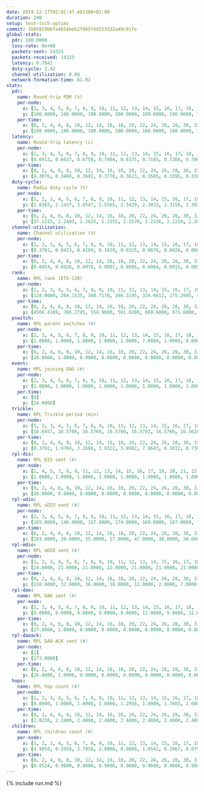 ```yaml
---
date: 2019-12-17T02:01:47.481306+01:00
duration: 240
setup: test-tsch-optims
commit: 1b65829bbfa4b54beb2f805f4d257d32a4bc91fe
global-stats:
  pdr: 100.0000
  loss-rate: 0e+00
  packets-sent: 14323
  packets-received: 14323
  latency: 0.7841
  duty-cycle: 2.42
  channel-utilization: 0.09
  network-formation-time: 81.02
stats:
  pdr:
    name: Round-trip PDR (%)
    per-node:
      x: [2, 3, 4, 5, 6, 7, 8, 9, 10, 11, 12, 13, 14, 15, 16, 17, 18, 19, 20, 21, 22, 23, 24, 25]
      y: [100.0000, 100.0000, 100.0000, 100.0000, 100.0000, 100.0000, 100.0000, 100.0000, 100.0000, 100.0000, 100.0000, 100.0000, 100.0000, 100.0000, 100.0000, 100.0000, 100.0000, 100.0000, 100.0000, 100.0000, 100.0000, 100.0000, 100.0000, 100.0000]
    per-time:
      x: [0, 2, 4, 6, 8, 10, 12, 14, 16, 18, 20, 22, 24, 26, 28, 30, 32, 34, 36, 38, 40, 42, 44, 46, 48, 50, 52, 54, 56, 58, 60, 62, 64, 66, 68, 70, 72, 74, 76, 78, 80, 82, 84, 86, 88, 90, 92, 94, 96, 98, 100, 102, 104, 106, 108, 110, 112, 114, 116, 118, 120, 122, 124, 126, 128, 130, 132, 134, 136, 138, 140, 142, 144, 146, 148, 150, 152, 154, 156, 158, 160, 162, 164, 166, 168, 170, 172, 174, 176, 178, 180, 182, 184, 186, 188, 190, 192, 194, 196, 198, 200, 202, 204, 206, 208, 210, 212, 214, 216, 218, 220, 222, 224, 226, 228, 230, 232, 234, 236, 238, 240]
      y: [100.0000, 100.0000, 100.0000, 100.0000, 100.0000, 100.0000, 100.0000, 100.0000, 100.0000, 100.0000, 100.0000, 100.0000, 100.0000, 100.0000, 100.0000, 100.0000, 100.0000, 100.0000, 100.0000, 100.0000, 100.0000, 100.0000, 100.0000, 100.0000, 100.0000, 100.0000, 100.0000, 100.0000, 100.0000, 100.0000, 100.0000, 100.0000, 100.0000, 100.0000, 100.0000, 100.0000, 100.0000, 100.0000, 100.0000, 100.0000, 100.0000, 100.0000, 100.0000, 100.0000, 100.0000, 100.0000, 100.0000, 100.0000, 100.0000, 100.0000, 100.0000, 100.0000, 100.0000, 100.0000, 100.0000, 100.0000, 100.0000, 100.0000, 100.0000, 100.0000, 100.0000, 100.0000, 100.0000, 100.0000, 100.0000, 100.0000, 100.0000, 100.0000, 100.0000, 100.0000, 100.0000, 100.0000, 100.0000, 100.0000, 100.0000, 100.0000, 100.0000, 100.0000, 100.0000, 100.0000, 100.0000, 100.0000, 100.0000, 100.0000, 100.0000, 100.0000, 100.0000, 100.0000, 100.0000, 100.0000, 100.0000, 100.0000, 100.0000, 100.0000, 100.0000, 100.0000, 100.0000, 100.0000, 100.0000, 100.0000, 100.0000, 100.0000, 100.0000, 100.0000, 100.0000, 100.0000, 100.0000, 100.0000, 100.0000, 100.0000, 100.0000, 100.0000, 100.0000, 100.0000, 100.0000, 100.0000, 100.0000, 100.0000, 100.0000, 100.0000, null]
  latency:
    name: Round-trip latency (s)
    per-node:
      x: [2, 3, 4, 5, 6, 7, 8, 9, 10, 11, 12, 13, 14, 15, 16, 17, 18, 19, 20, 21, 22, 23, 24, 25]
      y: [0.6913, 0.6637, 0.6750, 0.7404, 0.6375, 0.7185, 0.7266, 0.7862, 0.6662, 0.6704, 0.7624, 0.7233, 0.8349, 0.7875, 0.7640, 0.7355, 0.8477, 0.8619, 0.8456, 0.9294, 0.8173, 0.9542, 0.9927, 0.9772]
    per-time:
      x: [0, 2, 4, 6, 8, 10, 12, 14, 16, 18, 20, 22, 24, 26, 28, 30, 32, 34, 36, 38, 40, 42, 44, 46, 48, 50, 52, 54, 56, 58, 60, 62, 64, 66, 68, 70, 72, 74, 76, 78, 80, 82, 84, 86, 88, 90, 92, 94, 96, 98, 100, 102, 104, 106, 108, 110, 112, 114, 116, 118, 120, 122, 124, 126, 128, 130, 132, 134, 136, 138, 140, 142, 144, 146, 148, 150, 152, 154, 156, 158, 160, 162, 164, 166, 168, 170, 172, 174, 176, 178, 180, 182, 184, 186, 188, 190, 192, 194, 196, 198, 200, 202, 204, 206, 208, 210, 212, 214, 216, 218, 220, 222, 224, 226, 228, 230, 232, 234, 236, 238, 240]
      y: [0.3076, 0.3408, 0.3692, 0.3770, 0.3623, 0.3505, 0.3395, 0.3361, 0.3575, 0.3629, 0.3351, 0.3361, 0.3219, 0.3391, 0.3069, 0.3524, 0.3301, 0.3065, 0.3247, 0.3001, 0.3285, 0.3264, 0.3204, 0.3108, 0.3320, 0.3166, 0.3316, 0.3197, 0.3372, 0.3646, 0.3549, 0.3297, 0.3447, 0.3337, 0.3454, 0.3126, 0.3641, 0.3745, 0.3906, 0.3595, 0.3296, 0.4079, 0.3509, 0.3301, 0.3356, 0.3374, 0.3666, 0.5168, 0.5203, 0.4641, 0.3397, 0.3398, 0.3844, 0.5430, 0.6430, 0.5244, 0.4895, 0.3515, 0.3918, 0.8027, 1.1934, 0.8826, 0.6063, 0.5285, 0.4949, 0.8077, 1.2775, 1.2847, 1.1349, 0.8663, 0.5981, 0.9040, 1.2584, 1.2889, 1.2870, 1.2892, 1.1249, 1.0679, 1.3154, 1.2898, 1.2756, 1.2950, 1.3241, 1.2912, 1.3303, 1.3197, 1.2945, 1.2665, 1.2707, 1.2922, 1.3165, 1.2931, 1.2900, 1.2933, 1.2765, 1.3123, 1.2976, 1.3161, 1.2703, 1.2824, 1.2924, 1.2966, 1.2855, 1.2820, 1.2835, 1.3228, 1.3235, 1.3172, 1.2916, 1.2772, 1.2755, 1.2849, 1.2953, 1.2676, 1.2733, 1.2628, 1.2821, 1.2595, 1.2492, 1.2189, null]
  duty-cycle:
    name: Radio duty cycle (%)
    per-node:
      x: [1, 2, 3, 4, 5, 6, 7, 8, 9, 10, 11, 12, 13, 14, 15, 16, 17, 18, 19, 20, 21, 22, 23, 24, 25]
      y: [2.8363, 2.1437, 3.0547, 2.5565, 2.3429, 2.3833, 2.3156, 2.3022, 2.3069, 2.3377, 2.2949, 2.2760, 2.4881, 2.4957, 2.3438, 2.5206, 2.3214, 2.3471, 2.5544, 2.3998, 2.4410, 2.4417, 2.3666, 2.4027, 2.4490]
    per-time:
      x: [0, 2, 4, 6, 8, 10, 12, 14, 16, 18, 20, 22, 24, 26, 28, 30, 32, 34, 36, 38, 40, 42, 44, 46, 48, 50, 52, 54, 56, 58, 60, 62, 64, 66, 68, 70, 72, 74, 76, 78, 80, 82, 84, 86, 88, 90, 92, 94, 96, 98, 100, 102, 104, 106, 108, 110, 112, 114, 116, 118, 120, 122, 124, 126, 128, 130, 132, 134, 136, 138, 140, 142, 144, 146, 148, 150, 152, 154, 156, 158, 160, 162, 164, 166, 168, 170, 172, 174, 176, 178, 180, 182, 184, 186, 188, 190, 192, 194, 196, 198, 200, 202, 204, 206, 208, 210, 212, 214, 216, 218, 220, 222, 224, 226, 228, 230, 232, 234, 236, 238, 240]
      y: [27.1315, 2.2403, 2.2625, 2.2255, 2.2570, 2.2336, 2.2219, 2.2069, 2.2187, 2.2262, 2.2309, 2.2188, 2.2024, 2.2025, 2.2434, 2.2131, 2.2275, 2.2088, 2.2060, 2.2049, 2.1993, 2.2109, 2.2151, 2.2026, 2.2173, 2.2223, 2.2143, 2.2266, 2.2307, 2.2194, 2.2286, 2.2236, 2.2308, 2.2314, 2.2152, 2.2155, 2.2164, 2.2293, 2.2110, 2.2178, 2.2261, 2.2084, 2.2292, 2.2134, 2.2025, 2.2136, 2.2289, 2.2191, 2.2214, 2.2390, 2.1986, 2.2113, 2.4565, 2.3875, 2.4248, 2.2842, 2.2198, 2.2513, 2.2074, 2.2249, 2.2201, 2.2190, 2.2357, 2.2138, 2.2182, 2.2101, 2.2167, 2.2196, 2.2171, 2.2129, 2.2219, 2.2342, 2.2039, 2.1929, 2.2119, 2.2134, 2.2131, 2.2397, 2.2146, 2.2329, 2.2155, 2.2040, 2.2296, 2.2596, 2.2143, 2.2477, 2.2301, 2.2300, 2.1998, 2.2048, 2.2312, 2.2721, 2.2243, 2.2357, 2.2228, 2.2306, 2.2337, 2.2332, 2.2277, 2.1973, 2.2119, 2.2314, 2.2208, 2.2247, 2.2342, 2.2416, 2.2522, 2.2361, 2.2344, 2.2417, 2.2090, 2.2206, 2.2079, 2.2174, 2.1996, 2.2109, 2.2053, 2.2080, 2.2132, 2.1806, null]
  channel-utilization:
    name: Channel utilization (%)
    per-node:
      x: [1, 2, 3, 4, 5, 6, 7, 8, 9, 10, 11, 12, 13, 14, 15, 16, 17, 18, 19, 20, 21, 22, 23, 24, 25]
      y: [0.3781, 0.0423, 0.4189, 0.1829, 0.0325, 0.0670, 0.0426, 0.0608, 0.0310, 0.1050, 0.0403, 0.0438, 0.0879, 0.0312, 0.0899, 0.1556, 0.0740, 0.0750, 0.0515, 0.0867, 0.0581, 0.0410, 0.0330, 0.0324, 0.0349]
    per-time:
      x: [0, 2, 4, 6, 8, 10, 12, 14, 16, 18, 20, 22, 24, 26, 28, 30, 32, 34, 36, 38, 40, 42, 44, 46, 48, 50, 52, 54, 56, 58, 60, 62, 64, 66, 68, 70, 72, 74, 76, 78, 80, 82, 84, 86, 88, 90, 92, 94, 96, 98, 100, 102, 104, 106, 108, 110, 112, 114, 116, 118, 120, 122, 124, 126, 128, 130, 132, 134, 136, 138, 140, 142, 144, 146, 148, 150, 152, 154, 156, 158, 160, 162, 164, 166, 168, 170, 172, 174, 176, 178, 180, 182, 184, 186, 188, 190, 192, 194, 196, 198, 200, 202, 204, 206, 208, 210, 212, 214, 216, 218, 220, 222, 224, 226, 228, 230, 232, 234, 236, 238, 240]
      y: [0.0854, 0.0926, 0.0978, 0.0897, 0.0995, 0.0969, 0.0915, 0.0857, 0.0903, 0.0914, 0.0935, 0.0901, 0.0865, 0.0856, 0.0983, 0.0883, 0.0940, 0.0864, 0.0866, 0.0860, 0.0850, 0.0885, 0.0892, 0.0841, 0.0884, 0.0909, 0.0877, 0.0935, 0.0945, 0.0913, 0.0941, 0.0930, 0.0954, 0.0960, 0.0903, 0.0903, 0.0919, 0.0967, 0.0908, 0.0917, 0.0920, 0.0886, 0.0937, 0.0891, 0.0867, 0.0897, 0.0936, 0.0912, 0.0894, 0.0960, 0.0849, 0.0849, 0.1646, 0.0973, 0.1034, 0.0429, 0.0909, 0.1001, 0.0859, 0.0904, 0.0924, 0.0909, 0.0948, 0.0883, 0.0901, 0.0866, 0.0894, 0.0894, 0.0878, 0.0885, 0.0901, 0.0937, 0.0853, 0.0814, 0.0870, 0.0868, 0.0870, 0.0953, 0.0880, 0.0948, 0.0896, 0.0874, 0.0972, 0.1070, 0.0916, 0.1024, 0.0960, 0.0939, 0.0852, 0.0859, 0.0944, 0.1051, 0.0893, 0.0928, 0.0865, 0.0924, 0.0923, 0.0940, 0.0933, 0.0822, 0.0890, 0.0927, 0.0916, 0.0905, 0.0941, 0.0955, 0.1000, 0.0962, 0.0928, 0.0964, 0.0878, 0.0923, 0.0866, 0.0893, 0.0838, 0.0866, 0.0870, 0.0893, 0.0856, 0.0772, null]
  rank:
    name: RPL rank (ETX-128)
    per-node:
      x: [1, 2, 3, 4, 5, 6, 7, 8, 9, 10, 11, 12, 13, 14, 15, 16, 17, 18, 19, 20, 21, 22, 23, 24, 25]
      y: [128.0000, 264.1535, 348.7178, 266.3195, 334.6612, 275.2905, 442.8988, 439.1120, 557.7944, 419.3568, 560.2822, 540.5223, 578.3911, 625.0207, 578.3868, 572.4980, 587.0163, 765.8638, 740.1600, 694.7594, 1036.8484, 1047.3837, 1159.1811, 1197.6667, 906.9028]
    per-time:
      x: [0, 2, 4, 6, 8, 10, 12, 14, 16, 18, 20, 22, 24, 26, 28, 30, 32, 34, 36, 38, 40, 42, 44, 46, 48, 50, 52, 54, 56, 58, 60, 62, 64, 66, 68, 70, 72, 74, 76, 78, 80, 82, 84, 86, 88, 90, 92, 94, 96, 98, 100, 102, 104, 106, 108, 110, 112, 114, 116, 118, 120, 122, 124, 126, 128, 130, 132, 134, 136, 138, 140, 142, 144, 146, 148, 150, 152, 154, 156, 158, 160, 162, 164, 166, 168, 170, 172, 174, 176, 178, 180, 182, 184, 186, 188, 190, 192, 194, 196, 198, 200, 202, 204, 206, 208, 210, 212, 214, 216, 218, 220, 222, 224, 226, 228, 230, 232, 234, 236, 238, 240]
      y: [4566.4189, 766.2745, 554.9600, 561.0200, 669.6000, 671.6000, 664.3400, 641.5400, 623.2400, 602.6154, 600.9800, 594.5490, 592.1000, 590.0600, 577.0392, 583.2200, 572.8824, 568.4200, 555.0400, 567.5400, 568.3137, 557.8600, 562.5000, 555.7600, 534.0200, 545.8200, 540.1000, 542.3529, 544.9216, 540.9400, 541.7451, 535.4717, 589.8235, 621.8627, 612.7255, 592.0385, 597.8800, 615.4737, 595.5882, 587.7400, 593.7600, 594.1000, 585.6226, 560.2000, 576.6000, 578.6731, 558.6538, 554.1373, 550.5490, 566.3077, 539.4600, 555.6000, 562.7400, 713.0256, 661.3554, 645.1066, 587.7674, 557.7059, 569.3800, 565.9200, 560.4231, 535.5000, 519.8148, 507.1731, 512.8824, 516.8800, 527.1600, 524.3600, 535.9000, 541.7200, 541.6346, 538.4000, 561.8824, 569.3922, 560.9020, 560.8400, 559.2353, 556.6792, 555.2000, 551.8824, 561.6981, 553.5849, 553.5000, 540.4340, 530.6923, 537.8000, 557.5600, 547.9412, 547.1400, 548.4902, 548.1852, 541.6604, 537.9000, 540.0000, 538.1400, 542.2000, 534.8302, 528.2830, 510.1600, 511.0000, 520.7400, 543.0000, 539.6600, 535.5686, 562.1765, 573.7692, 585.5098, 593.3725, 593.4151, 564.7115, 559.3137, 553.5098, 546.7600, 528.7000, 531.4902, 533.0600, 537.7308, 531.4151, 517.2600, 516.1000, null]
  pswitch:
    name: RPL parent switches (#)
    per-node:
      x: [2, 3, 4, 5, 6, 7, 8, 9, 10, 11, 12, 13, 14, 15, 16, 17, 18, 19, 20, 21, 22, 23, 24, 25]
      y: [1.0000, 1.0000, 1.0000, 2.0000, 1.0000, 7.0000, 1.0000, 8.0000, 1.0000, 1.0000, 7.0000, 8.0000, 2.0000, 3.0000, 5.0000, 5.0000, 17.0000, 11.0000, 11.0000, 4.0000, 5.0000, 14.0000, 15.0000, 8.0000]
    per-time:
      x: [0, 2, 4, 6, 8, 10, 12, 14, 16, 18, 20, 22, 24, 26, 28, 30, 32, 34, 36, 38, 40, 42, 44, 46, 48, 50, 52, 54, 56, 58, 60, 62, 64, 66, 68, 70, 72, 74, 76, 78, 80, 82, 84, 86, 88, 90, 92, 94, 96, 98, 100, 102, 104, 106, 108, 110, 112, 114, 116, 118, 120, 122, 124, 126, 128, 130, 132, 134, 136, 138, 140, 142, 144, 146, 148, 150, 152, 154, 156, 158, 160, 162, 164, 166, 168, 170, 172, 174, 176, 178, 180, 182, 184, 186, 188, 190, 192, 194, 196, 198, 200, 202, 204, 206, 208, 210, 212, 214, 216, 218, 220, 222, 224, 226, 228, 230, 232, 234, 236]
      y: [26.0000, 1.0000, 0.0000, 0.0000, 0.0000, 0.0000, 0.0000, 0.0000, 0.0000, 2.0000, 0.0000, 1.0000, 0.0000, 0.0000, 1.0000, 0.0000, 1.0000, 0.0000, 0.0000, 0.0000, 1.0000, 0.0000, 0.0000, 0.0000, 0.0000, 0.0000, 0.0000, 1.0000, 1.0000, 0.0000, 1.0000, 3.0000, 1.0000, 1.0000, 1.0000, 2.0000, 0.0000, 7.0000, 1.0000, 0.0000, 0.0000, 0.0000, 3.0000, 0.0000, 0.0000, 2.0000, 2.0000, 1.0000, 1.0000, 2.0000, 0.0000, 0.0000, 0.0000, 0.0000, 0.0000, 2.0000, 5.0000, 1.0000, 0.0000, 0.0000, 2.0000, 0.0000, 4.0000, 2.0000, 1.0000, 0.0000, 0.0000, 0.0000, 0.0000, 0.0000, 2.0000, 0.0000, 1.0000, 1.0000, 1.0000, 0.0000, 1.0000, 3.0000, 0.0000, 1.0000, 3.0000, 3.0000, 2.0000, 3.0000, 2.0000, 0.0000, 0.0000, 1.0000, 0.0000, 1.0000, 4.0000, 3.0000, 0.0000, 0.0000, 0.0000, 0.0000, 3.0000, 3.0000, 0.0000, 1.0000, 0.0000, 1.0000, 0.0000, 1.0000, 1.0000, 2.0000, 1.0000, 1.0000, 3.0000, 2.0000, 1.0000, 1.0000, 0.0000, 0.0000, 1.0000, 0.0000, 2.0000, 3.0000, 0.0000]
  event:
    name: RPL joining DAG (#)
    per-node:
      x: [2, 3, 4, 5, 6, 7, 8, 9, 10, 11, 12, 13, 14, 15, 16, 17, 18, 19, 20, 21, 22, 23, 24, 25]
      y: [1.0000, 1.0000, 1.0000, 1.0000, 1.0000, 1.0000, 1.0000, 1.0000, 1.0000, 1.0000, 1.0000, 1.0000, 1.0000, 1.0000, 1.0000, 1.0000, 1.0000, 1.0000, 1.0000, 1.0000, 1.0000, 1.0000, 1.0000, 1.0000]
    per-time:
      x: [0]
      y: [24.0000]
  trickle:
    name: RPL Trickle period (min)
    per-node:
      x: [1, 2, 3, 4, 5, 6, 7, 8, 9, 10, 11, 12, 13, 14, 15, 16, 17, 18, 19, 20, 21, 22, 23, 24, 25]
      y: [16.6457, 16.5766, 16.5766, 16.5766, 16.5792, 16.5766, 16.5620, 16.5302, 16.5492, 16.5755, 16.5296, 16.4915, 16.5657, 16.5262, 16.5829, 16.5456, 16.4835, 16.5248, 16.6265, 17.3011, 16.2704, 16.5378, 16.2835, 16.3224, 16.3558]
    per-time:
      x: [0, 2, 4, 6, 8, 10, 12, 14, 16, 18, 20, 22, 24, 26, 28, 30, 32, 34, 36, 38, 40, 42, 44, 46, 48, 50, 52, 54, 56, 58, 60, 62, 64, 66, 68, 70, 72, 74, 76, 78, 80, 82, 84, 86, 88, 90, 92, 94, 96, 98, 100, 102, 104, 106, 108, 110, 112, 114, 116, 118, 120, 122, 124, 126, 128, 130, 132, 134, 136, 138, 140, 142, 144, 146, 148, 150, 152, 154, 156, 158, 160, 162, 164, 166, 168, 170, 172, 174, 176, 178, 180, 182, 184, 186, 188, 190, 192, 194, 196, 198, 200, 202, 204, 206, 208, 210, 212, 214, 216, 218, 220, 222, 224, 226, 228, 230, 232, 234, 236, 238, 240]
      y: [0.3792, 1.9704, 3.2686, 3.9322, 5.8982, 7.8643, 8.3012, 8.7381, 10.1362, 15.4598, 15.7286, 17.4763, 17.4763, 17.4763, 17.4763, 17.4763, 17.4763, 17.4763, 17.4763, 17.4763, 17.4763, 17.4763, 17.4763, 17.4763, 17.4763, 17.4763, 17.4763, 17.4763, 17.4763, 17.4763, 17.4763, 17.4763, 17.4763, 17.4763, 17.4763, 17.4763, 17.4763, 17.4763, 17.4763, 17.4763, 17.4763, 17.4763, 17.4763, 17.4763, 17.4763, 17.4763, 17.4763, 17.4763, 17.4763, 17.4763, 17.4763, 17.4763, 17.4763, 17.4763, 17.4763, 17.4763, 17.4763, 17.4763, 17.4763, 17.4763, 17.4763, 17.4763, 17.4763, 17.4763, 17.4763, 17.4763, 17.4763, 17.4763, 17.4763, 17.4763, 17.4763, 17.4763, 17.4763, 17.4763, 17.4763, 17.4763, 17.4763, 17.4763, 17.4763, 17.4763, 17.4763, 17.4763, 17.4763, 17.4763, 17.4763, 17.4763, 17.4763, 17.4763, 17.4763, 17.4763, 17.4763, 17.4763, 17.4763, 17.4763, 17.4763, 17.4763, 17.4763, 17.4763, 17.4763, 17.4763, 17.4763, 17.4763, 17.4763, 17.4763, 17.4763, 17.4763, 17.4763, 17.4763, 17.4763, 17.4763, 17.4763, 17.4763, 17.4763, 17.4763, 17.4763, 17.4763, 17.4763, 17.4763, 17.4763, 17.4763, null]
  rpl-dis:
    name: RPL DIS sent (#)
    per-node:
      x: [2, 4, 5, 7, 8, 9, 11, 12, 13, 14, 15, 16, 17, 19, 20, 21, 22, 23, 24, 25]
      y: [1.0000, 1.0000, 1.0000, 1.0000, 1.0000, 1.0000, 1.0000, 1.0000, 1.0000, 1.0000, 1.0000, 1.0000, 1.0000, 2.0000, 4.0000, 2.0000, 1.0000, 2.0000, 2.0000, 3.0000]
    per-time:
      x: [0, 2, 4, 6, 8, 10, 12, 14, 16, 18, 20, 22, 24, 26, 28, 30, 32, 34, 36, 38, 40, 42, 44, 46, 48, 50, 52, 54, 56, 58, 60, 62, 64, 66, 68, 70, 72, 74, 76, 78, 80, 82, 84, 86, 88, 90, 92, 94, 96, 98, 100, 102, 104, 106, 108, 110]
      y: [26.0000, 0.0000, 0.0000, 0.0000, 0.0000, 0.0000, 0.0000, 0.0000, 0.0000, 0.0000, 0.0000, 0.0000, 0.0000, 0.0000, 0.0000, 0.0000, 0.0000, 0.0000, 0.0000, 0.0000, 0.0000, 0.0000, 0.0000, 0.0000, 0.0000, 0.0000, 0.0000, 0.0000, 0.0000, 0.0000, 0.0000, 0.0000, 0.0000, 0.0000, 0.0000, 0.0000, 0.0000, 0.0000, 0.0000, 0.0000, 0.0000, 0.0000, 0.0000, 0.0000, 0.0000, 0.0000, 0.0000, 0.0000, 0.0000, 0.0000, 0.0000, 0.0000, 0.0000, 1.0000, 1.0000, 1.0000]
  rpl-udio:
    name: RPL uDIO sent (#)
    per-node:
      x: [2, 3, 4, 5, 6, 7, 8, 9, 10, 11, 12, 13, 14, 15, 16, 17, 18, 19, 20, 21, 22, 23, 24, 25]
      y: [165.0000, 146.0000, 157.0000, 174.0000, 169.0000, 167.0000, 164.0000, 166.0000, 153.0000, 162.0000, 173.0000, 172.0000, 169.0000, 168.0000, 159.0000, 173.0000, 173.0000, 166.0000, 182.0000, 166.0000, 169.0000, 166.0000, 166.0000, 171.0000]
    per-time:
      x: [0, 2, 4, 6, 8, 10, 12, 14, 16, 18, 20, 22, 24, 26, 28, 30, 32, 34, 36, 38, 40, 42, 44, 46, 48, 50, 52, 54, 56, 58, 60, 62, 64, 66, 68, 70, 72, 74, 76, 78, 80, 82, 84, 86, 88, 90, 92, 94, 96, 98, 100, 102, 104, 106, 108, 110, 112, 114, 116, 118, 120, 122, 124, 126, 128, 130, 132, 134, 136, 138, 140, 142, 144, 146, 148, 150, 152, 154, 156, 158, 160, 162, 164, 166, 168, 170, 172, 174, 176, 178, 180, 182, 184, 186, 188, 190, 192, 194, 196, 198, 200, 202, 204, 206, 208, 210, 212, 214, 216, 218, 220, 222, 224, 226, 228, 230, 232, 234, 236, 238, 240]
      y: [103.0000, 39.0000, 35.0000, 27.0000, 47.0000, 30.0000, 38.0000, 30.0000, 31.0000, 32.0000, 34.0000, 38.0000, 32.0000, 35.0000, 34.0000, 33.0000, 34.0000, 31.0000, 31.0000, 30.0000, 36.0000, 25.0000, 35.0000, 31.0000, 31.0000, 39.0000, 32.0000, 34.0000, 28.0000, 31.0000, 32.0000, 38.0000, 39.0000, 29.0000, 31.0000, 28.0000, 33.0000, 30.0000, 37.0000, 33.0000, 34.0000, 31.0000, 29.0000, 35.0000, 31.0000, 37.0000, 34.0000, 31.0000, 36.0000, 34.0000, 29.0000, 29.0000, 34.0000, 41.0000, 34.0000, 31.0000, 33.0000, 35.0000, 31.0000, 29.0000, 35.0000, 32.0000, 36.0000, 32.0000, 33.0000, 28.0000, 26.0000, 33.0000, 35.0000, 27.0000, 29.0000, 37.0000, 35.0000, 29.0000, 30.0000, 33.0000, 34.0000, 30.0000, 35.0000, 34.0000, 29.0000, 29.0000, 34.0000, 37.0000, 32.0000, 37.0000, 30.0000, 32.0000, 24.0000, 29.0000, 31.0000, 39.0000, 36.0000, 30.0000, 29.0000, 29.0000, 34.0000, 31.0000, 34.0000, 35.0000, 32.0000, 36.0000, 29.0000, 37.0000, 33.0000, 40.0000, 33.0000, 38.0000, 34.0000, 33.0000, 31.0000, 23.0000, 33.0000, 33.0000, 29.0000, 34.0000, 35.0000, 30.0000, 32.0000, 28.0000, 5.0000]
  rpl-mdio:
    name: RPL mDIO sent (#)
    per-node:
      x: [1, 2, 3, 4, 5, 6, 7, 8, 9, 10, 11, 12, 13, 14, 15, 16, 17, 18, 19, 20, 21, 22, 23, 24, 25]
      y: [24.0000, 21.0000, 21.0000, 22.0000, 21.0000, 21.0000, 21.0000, 20.0000, 20.0000, 21.0000, 20.0000, 21.0000, 21.0000, 21.0000, 20.0000, 20.0000, 21.0000, 23.0000, 20.0000, 26.0000, 25.0000, 20.0000, 26.0000, 25.0000, 25.0000]
    per-time:
      x: [0, 2, 4, 6, 8, 10, 12, 14, 16, 18, 20, 22, 24, 26, 28, 30, 32, 34, 36, 38, 40, 42, 44, 46, 48, 50, 52, 54, 56, 58, 60, 62, 64, 66, 68, 70, 72, 74, 76, 78, 80, 82, 84, 86, 88, 90, 92, 94, 96, 98, 100, 102, 104, 106, 108, 110, 112, 114, 116, 118, 120, 122, 124, 126, 128, 130, 132, 134, 136, 138, 140, 142, 144, 146, 148, 150, 152, 154, 156, 158, 160, 162, 164, 166, 168, 170, 172, 174, 176, 178, 180, 182, 184, 186, 188, 190, 192, 194, 196, 198, 200, 202, 204, 206, 208, 210, 212, 214, 216, 218, 220, 222, 224, 226, 228, 230, 232, 234, 236, 238, 240]
      y: [110.0000, 32.0000, 36.0000, 18.0000, 12.0000, 2.0000, 7.0000, 5.0000, 12.0000, 1.0000, 3.0000, 0.0000, 0.0000, 1.0000, 5.0000, 6.0000, 3.0000, 8.0000, 1.0000, 1.0000, 0.0000, 0.0000, 3.0000, 5.0000, 7.0000, 6.0000, 2.0000, 0.0000, 2.0000, 0.0000, 3.0000, 3.0000, 7.0000, 4.0000, 4.0000, 2.0000, 2.0000, 0.0000, 0.0000, 2.0000, 7.0000, 4.0000, 6.0000, 3.0000, 2.0000, 1.0000, 0.0000, 0.0000, 4.0000, 5.0000, 3.0000, 6.0000, 3.0000, 3.0000, 1.0000, 0.0000, 0.0000, 5.0000, 6.0000, 6.0000, 2.0000, 4.0000, 2.0000, 0.0000, 0.0000, 1.0000, 1.0000, 9.0000, 8.0000, 2.0000, 2.0000, 2.0000, 0.0000, 0.0000, 5.0000, 4.0000, 5.0000, 7.0000, 3.0000, 0.0000, 1.0000, 0.0000, 0.0000, 4.0000, 3.0000, 7.0000, 5.0000, 5.0000, 1.0000, 0.0000, 0.0000, 1.0000, 7.0000, 4.0000, 4.0000, 4.0000, 2.0000, 0.0000, 3.0000, 0.0000, 0.0000, 5.0000, 5.0000, 5.0000, 9.0000, 0.0000, 1.0000, 0.0000, 0.0000, 2.0000, 4.0000, 4.0000, 3.0000, 10.0000, 1.0000, 1.0000, 0.0000, 0.0000, 4.0000, 3.0000, 1.0000]
  rpl-dao:
    name: RPL DAO sent (#)
    per-node:
      x: [2, 3, 4, 5, 6, 7, 8, 9, 10, 11, 12, 13, 14, 15, 16, 17, 18, 19, 20, 21, 22, 23, 24, 25]
      y: [9.0000, 9.0000, 9.0000, 9.0000, 9.0000, 12.0000, 9.0000, 12.0000, 9.0000, 9.0000, 13.0000, 14.0000, 10.0000, 10.0000, 11.0000, 10.0000, 16.0000, 14.0000, 13.0000, 10.0000, 11.0000, 16.0000, 18.0000, 12.0000]
    per-time:
      x: [0, 2, 4, 6, 8, 10, 12, 14, 16, 18, 20, 22, 24, 26, 28, 30, 32, 34, 36, 38, 40, 42, 44, 46, 48, 50, 52, 54, 56, 58, 60, 62, 64, 66, 68, 70, 72, 74, 76, 78, 80, 82, 84, 86, 88, 90, 92, 94, 96, 98, 100, 102, 104, 106, 108, 110, 112, 114, 116, 118, 120, 122, 124, 126, 128, 130, 132, 134, 136, 138, 140, 142, 144, 146, 148, 150, 152, 154, 156, 158, 160, 162, 164, 166, 168, 170, 172, 174, 176, 178, 180, 182, 184, 186, 188, 190, 192, 194, 196, 198, 200, 202, 204, 206, 208, 210, 212, 214, 216, 218, 220, 222, 224, 226, 228, 230, 232, 234, 236, 238]
      y: [27.0000, 1.0000, 0.0000, 0.0000, 0.0000, 0.0000, 0.0000, 0.0000, 0.0000, 2.0000, 0.0000, 1.0000, 0.0000, 0.0000, 21.0000, 0.0000, 1.0000, 0.0000, 0.0000, 0.0000, 1.0000, 0.0000, 0.0000, 1.0000, 0.0000, 1.0000, 0.0000, 1.0000, 17.0000, 4.0000, 1.0000, 3.0000, 1.0000, 1.0000, 1.0000, 2.0000, 0.0000, 6.0000, 1.0000, 1.0000, 0.0000, 0.0000, 10.0000, 5.0000, 0.0000, 2.0000, 2.0000, 1.0000, 2.0000, 4.0000, 0.0000, 1.0000, 0.0000, 1.0000, 1.0000, 2.0000, 10.0000, 6.0000, 0.0000, 0.0000, 3.0000, 0.0000, 5.0000, 3.0000, 1.0000, 0.0000, 1.0000, 1.0000, 1.0000, 0.0000, 5.0000, 7.0000, 1.0000, 1.0000, 3.0000, 0.0000, 2.0000, 5.0000, 1.0000, 1.0000, 3.0000, 2.0000, 3.0000, 3.0000, 1.0000, 7.0000, 0.0000, 1.0000, 1.0000, 1.0000, 5.0000, 4.0000, 1.0000, 0.0000, 1.0000, 1.0000, 3.0000, 4.0000, 1.0000, 7.0000, 1.0000, 1.0000, 0.0000, 2.0000, 4.0000, 3.0000, 2.0000, 1.0000, 4.0000, 3.0000, 1.0000, 3.0000, 0.0000, 5.0000, 3.0000, 0.0000, 2.0000, 3.0000, 1.0000, 3.0000]
  rpl-daoack:
    name: RPL DAO-ACK sent (#)
    per-node:
      x: [1]
      y: [273.0000]
    per-time:
      x: [0, 2, 4, 6, 8, 10, 12, 14, 16, 18, 20, 22, 24, 26, 28, 30, 32, 34, 36, 38, 40, 42, 44, 46, 48, 50, 52, 54, 56, 58, 60, 62, 64, 66, 68, 70, 72, 74, 76, 78, 80, 82, 84, 86, 88, 90, 92, 94, 96, 98, 100, 102, 104, 106, 108, 110, 112, 114, 116, 118, 120, 122, 124, 126, 128, 130, 132, 134, 136, 138, 140, 142, 144, 146, 148, 150, 152, 154, 156, 158, 160, 162, 164, 166, 168, 170, 172, 174, 176, 178, 180, 182, 184, 186, 188, 190, 192, 194, 196, 198, 200, 202, 204, 206, 208, 210, 212, 214, 216, 218, 220, 222, 224, 226, 228, 230, 232, 234, 236, 238]
      y: [26.0000, 1.0000, 0.0000, 0.0000, 0.0000, 0.0000, 0.0000, 0.0000, 0.0000, 2.0000, 0.0000, 1.0000, 0.0000, 0.0000, 21.0000, 0.0000, 1.0000, 0.0000, 0.0000, 0.0000, 1.0000, 0.0000, 0.0000, 1.0000, 0.0000, 1.0000, 0.0000, 1.0000, 17.0000, 4.0000, 1.0000, 3.0000, 1.0000, 1.0000, 1.0000, 2.0000, 0.0000, 6.0000, 1.0000, 1.0000, 0.0000, 0.0000, 10.0000, 5.0000, 0.0000, 2.0000, 2.0000, 1.0000, 2.0000, 4.0000, 0.0000, 1.0000, 0.0000, 1.0000, 1.0000, 2.0000, 10.0000, 6.0000, 0.0000, 0.0000, 3.0000, 0.0000, 5.0000, 3.0000, 1.0000, 0.0000, 1.0000, 1.0000, 1.0000, 0.0000, 5.0000, 7.0000, 1.0000, 1.0000, 3.0000, 0.0000, 2.0000, 5.0000, 1.0000, 1.0000, 3.0000, 2.0000, 3.0000, 3.0000, 2.0000, 6.0000, 0.0000, 1.0000, 1.0000, 1.0000, 5.0000, 4.0000, 1.0000, 0.0000, 1.0000, 1.0000, 3.0000, 4.0000, 1.0000, 7.0000, 1.0000, 1.0000, 1.0000, 1.0000, 4.0000, 3.0000, 2.0000, 1.0000, 4.0000, 3.0000, 1.0000, 3.0000, 0.0000, 5.0000, 3.0000, 0.0000, 2.0000, 3.0000, 1.0000, 3.0000]
  hops:
    name: RPL hop count (#)
    per-node:
      x: [1, 2, 3, 4, 5, 6, 7, 8, 9, 10, 11, 12, 13, 14, 15, 16, 17, 18, 19, 20, 21, 22, 23, 24, 25]
      y: [0.0000, 1.0000, 1.0000, 1.0000, 1.2958, 1.0000, 1.7083, 2.0000, 3.0000, 2.0000, 3.0000, 2.3125, 2.1750, 3.2845, 2.0583, 2.1167, 2.0917, 3.0750, 3.2469, 3.2833, 3.3933, 3.1213, 4.1967, 4.1590, 4.0753]
    per-time:
      x: [0, 2, 4, 6, 8, 10, 12, 14, 16, 18, 20, 22, 24, 26, 28, 30, 32, 34, 36, 38, 40, 42, 44, 46, 48, 50, 52, 54, 56, 58, 60, 62, 64, 66, 68, 70, 72, 74, 76, 78, 80, 82, 84, 86, 88, 90, 92, 94, 96, 98, 100, 102, 104, 106, 108, 110, 112, 114, 116, 118, 120, 122, 124, 126, 128, 130, 132, 134, 136, 138, 140, 142, 144, 146, 148, 150, 152, 154, 156, 158, 160, 162, 164, 166, 168, 170, 172, 174, 176, 178, 180, 182, 184, 186, 188, 190, 192, 194, 196, 198, 200, 202, 204, 206, 208, 210, 212, 214, 216, 218, 220, 222, 224, 226, 228, 230, 232, 234, 236, 238]
      y: [2.0238, 2.2400, 2.4800, 2.4800, 2.4800, 2.4800, 2.4800, 2.4800, 2.4800, 2.4200, 2.3600, 2.3200, 2.3200, 2.3200, 2.3400, 2.3600, 2.3600, 2.3600, 2.3600, 2.3600, 2.3600, 2.3600, 2.3600, 2.3600, 2.3600, 2.3600, 2.3600, 2.3600, 2.3600, 2.3600, 2.4000, 2.4400, 2.4400, 2.4600, 2.4600, 2.4600, 2.4400, 2.4400, 2.4000, 2.4000, 2.4000, 2.4000, 2.4000, 2.4000, 2.4000, 2.4000, 2.2800, 2.2800, 2.2800, 2.2800, 2.2800, 2.2800, 2.2800, 2.2800, 2.2800, 2.2800, 2.3800, 2.4600, 2.4400, 2.4400, 2.4200, 2.4000, 2.3400, 2.2800, 2.3200, 2.3200, 2.3200, 2.3200, 2.3200, 2.3200, 2.3400, 2.3600, 2.3400, 2.3200, 2.3200, 2.3200, 2.3200, 2.3600, 2.3600, 2.3600, 2.3600, 2.3400, 2.5400, 2.5600, 2.6000, 2.6000, 2.6000, 2.6000, 2.6000, 2.5800, 2.5600, 2.4600, 2.4400, 2.4400, 2.4400, 2.4400, 2.4000, 2.3600, 2.3600, 2.3600, 2.3600, 2.3600, 2.3600, 2.4000, 2.4000, 2.4000, 2.4800, 2.4000, 2.4000, 2.3400, 2.3800, 2.3200, 2.3200, 2.3200, 2.3200, 2.3200, 2.3200, 2.2800, 2.2800, 2.2800]
  children:
    name: RPL children count (#)
    per-node:
      x: [1, 2, 3, 4, 5, 6, 7, 8, 9, 10, 11, 12, 13, 14, 15, 16, 17, 18, 19, 20, 21, 22, 23, 24, 25]
      y: [4.9958, 0.2958, 3.7958, 2.0000, 0.0000, 1.0542, 0.2667, 0.8792, 0.0000, 2.0667, 0.2833, 0.1917, 0.8625, 0.0000, 0.9292, 2.2000, 0.5292, 1.2375, 0.4142, 0.8750, 0.8285, 0.2678, 0.0000, 0.0000, 0.0000]
    per-time:
      x: [0, 2, 4, 6, 8, 10, 12, 14, 16, 18, 20, 22, 24, 26, 28, 30, 32, 34, 36, 38, 40, 42, 44, 46, 48, 50, 52, 54, 56, 58, 60, 62, 64, 66, 68, 70, 72, 74, 76, 78, 80, 82, 84, 86, 88, 90, 92, 94, 96, 98, 100, 102, 104, 106, 108, 110, 112, 114, 116, 118, 120, 122, 124, 126, 128, 130, 132, 134, 136, 138, 140, 142, 144, 146, 148, 150, 152, 154, 156, 158, 160, 162, 164, 166, 168, 170, 172, 174, 176, 178, 180, 182, 184, 186, 188, 190, 192, 194, 196, 198, 200, 202, 204, 206, 208, 210, 212, 214, 216, 218, 220, 222, 224, 226, 228, 230, 232, 234, 236, 238]
      y: [0.9524, 0.9600, 0.9600, 0.9600, 0.9600, 0.9600, 0.9600, 0.9600, 0.9600, 0.9600, 0.9600, 0.9600, 0.9600, 0.9600, 0.9600, 0.9600, 0.9600, 0.9600, 0.9600, 0.9600, 0.9600, 0.9600, 0.9600, 0.9600, 0.9600, 0.9600, 0.9600, 0.9600, 0.9600, 0.9600, 0.9600, 0.9600, 0.9600, 0.9600, 0.9600, 0.9600, 0.9600, 0.9600, 0.9600, 0.9600, 0.9600, 0.9600, 0.9600, 0.9600, 0.9600, 0.9600, 0.9600, 0.9600, 0.9600, 0.9600, 0.9600, 0.9600, 0.9600, 0.9600, 0.9600, 0.9600, 0.9600, 0.9600, 0.9600, 0.9600, 0.9600, 0.9600, 0.9600, 0.9600, 0.9600, 0.9600, 0.9600, 0.9600, 0.9600, 0.9600, 0.9600, 0.9600, 0.9600, 0.9600, 0.9600, 0.9600, 0.9600, 0.9600, 0.9600, 0.9600, 0.9600, 0.9600, 0.9600, 0.9600, 0.9600, 0.9600, 0.9600, 0.9600, 0.9600, 0.9600, 0.9600, 0.9600, 0.9600, 0.9600, 0.9600, 0.9600, 0.9600, 0.9600, 0.9600, 0.9600, 0.9600, 0.9600, 0.9600, 0.9600, 0.9600, 0.9600, 0.9600, 0.9600, 0.9600, 0.9600, 0.9600, 0.9600, 0.9600, 0.9600, 0.9600, 0.9600, 0.9600, 0.9600, 0.9600, 0.9600]
---
```


{% include run.md %}
